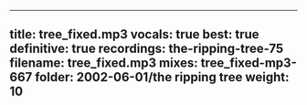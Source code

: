 
---
title: tree_fixed.mp3
vocals: true
best: true
definitive: true
recordings: the-ripping-tree-75
filename: tree_fixed.mp3
mixes: tree_fixed-mp3-667
folder: 2002-06-01/the ripping tree
weight: 10
---
